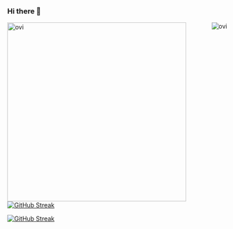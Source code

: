 ### Hi there 👋

<!-- ![GitHub stats](https://github-readme-stats.vercel.app/api?username=tankubopa777&theme=gotham&show_icons=true&count_private=true&hide_title=true&hide_border=true) -->
  

  <p><img align="right" src="https://github-readme-stats.vercel.app/api/top-langs?username=MiracleX77&show_icons=true&locale=en&layout=compact&theme=chartreuse-dark" alt="ovi" /></p>  <p>&nbsp;<img align="left" src="https://github-readme-stats.vercel.app/api?username=MiracleX77&show_icons=true&locale=en&theme=chartreuse-dark" alt="ovi" width="410" /></p>
  
[![GitHub Streak](https://streak-stats.demolab.com?user=MiracleX77&theme=hacker&border_radius=7&date_format=%5BY%20%5DM%20j&card_width=500)](https://git.io/streak-stats)

[![GitHub Streak](https://streak-stats.demolab.com/?user=tankubopa777&theme=neon-dark&border_radius=7&locale=ja&card_width=800)](https://git.io/streak-stats)

<!--
**MiracleX77/MiracleX77** is a ✨ _special_ ✨ repository because its `README.md` (this file) appears on your GitHub profile.

Here are some ideas to get you started:

- 🔭 I’m currently working on ...
- 🌱 I’m currently learning ...
- 👯 I’m looking to collaborate on ...
- 🤔 I’m looking for help with ...
- 💬 Ask me about ...
- 📫 How to reach me: ...
- 😄 Pronouns: ...
- ⚡ Fun fact: ...
-->
